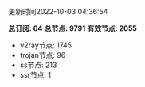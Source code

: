 更新时间2022-10-03 04:36:54

**总订阅: 64**
**总节点: 9791**
**有效节点: 2055**
- v2ray节点: 1745
- trojan节点: 96
- ss节点: 213
- ssr节点: 1
